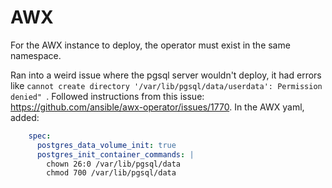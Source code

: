 # AWX

For the AWX instance to deploy, the operator must exist in the same namespace.

Ran into a weird issue where the pgsql server wouldn't deploy, it had errors like `cannot create directory '/var/lib/pgsql/data/userdata': Permission denied" `.  Followed instructions from this issue: https://github.com/ansible/awx-operator/issues/1770.  In the AWX yaml, added:
```yaml
    spec:
      postgres_data_volume_init: true
      postgres_init_container_commands: |
        chown 26:0 /var/lib/pgsql/data
        chmod 700 /var/lib/pgsql/data